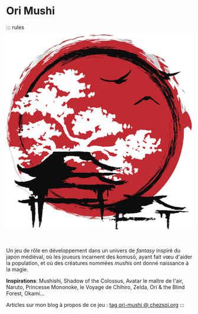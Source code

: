 # Ori Mushi

::: rules
<img class="size10" alt="" src="cc-imgs/japan_flag_cool_wallpaper_by_Ir_IA_cc-by-nc_noBg.jpg">

<br>

Un jeu de rôle en développement dans un univers de _fantasy_ inspiré du japon médiéval,
où les joueurs incarnent des komusō, ayant fait vœu d'aider la population,
et où des créatures nommées _mushis_ ont donné naissance à la magie.

**Inspirations**: Mushishi, Shadow of the Colossus, Avatar le maître de l'air, Naruto, Princesse Mononoke, le Voyage de Chihiro, Zelda, Ori & the Blind Forest, Okami...

Articles sur mon blog à propos de ce jeu : [tag ori-mushi @ chezsoi.org](https://chezsoi.org/lucas/blog/tag/ori-mushi.html)
:::
